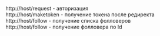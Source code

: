 http://host/request - авторизация <br/>
http://host/maketoken - получение токена после редиректа <br/>
http://host/follow - получение списка фолловеров <br/>
http://host/follow - получение фолловера по Id <br/>
